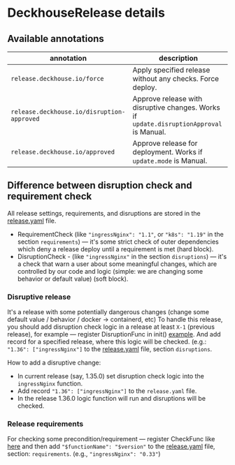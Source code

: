 # DeckhouseRelease details

## Available annotations

| annotation                               | description                                                                        |
|------------------------------------------|------------------------------------------------------------------------------------|
| `release.deckhouse.io/force`               | Apply specified release without any checks. Force deploy.                          |
| `release.deckhouse.io/disruption-approved` | Approve release with disruptive changes. Works if `update.disruptionApproval` is Manual. |
| `release.deckhouse.io/approved`            | Approve release for deployment. Works if `update.mode` is Manual.                    |

## Difference between disruption check and requirement check

All release settings, requirements, and disruptions are stored in the [release.yaml](release.yaml) file.

- RequirementCheck (like `"ingressNginx": "1.1"`, or `"k8s": "1.19"` in the section `requirements`) — it's some strict check of outer dependencies which deny a release deploy until a requirement is met (hard block).
- DisruptionCheck - (like `"ingressNginx"` in the section `disruptions`) — it's a check that warn a user about some meaningful changes, which are controlled by our code and logic (simple: we are changing some behavior or default value) (soft block).

### Disruptive release

It's a release with some potentially dangerous changes (change some default value / behavior / docker -> containerd, etc)
To handle this release, you should add disruption check logic in a release at least `X-1` (previous release), for example — register DisruptionFunc in init() [example](modules/402-ingress-nginx/hooks/requirements.go).
And add record for a specified release, where this logic will be checked. (e.g.: `"1.36": ["ingressNginx"]` to the [release.yaml](release.yaml) file, section `disruptions`.

How to add a disruptive change:
- In current release (say, 1.35.0) set disruption check logic into the `ingressNginx` function.
- Add record `"1.36": ["ingressNginx"]` to the `release.yaml` file.
- In the release 1.36.0 logic function will run and disruptions will be checked.

### Release requirements

For checking some precondition/requirement — register CheckFunc like [here](modules/402-ingress-nginx/hooks/requirements.go)
and then add `"$functionName": "$version"` to the [release.yaml](release.yaml) file, section: `requirements`. (e.g., `"ingressNginx": "0.33"`)
